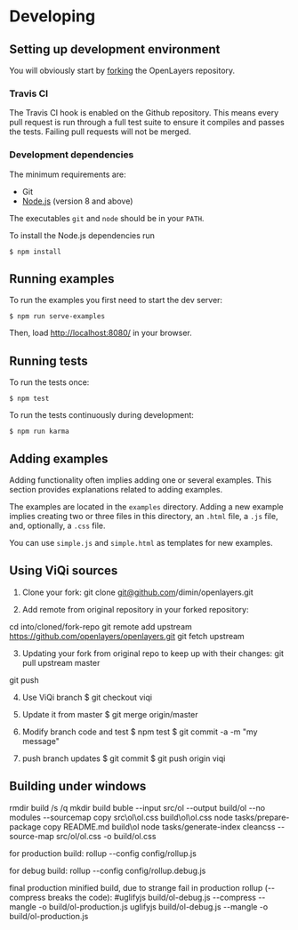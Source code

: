 # Developing

## Setting up development environment

You will obviously start by
[forking](https://github.com/openlayers/openlayers/fork) the OpenLayers repository.

### Travis CI

The Travis CI hook is enabled on the Github repository. This means every pull request
is run through a full test suite to ensure it compiles and passes the tests. Failing
pull requests will not be merged.

### Development dependencies

The minimum requirements are:

* Git
* [Node.js](http://nodejs.org/) (version 8 and above)

The executables `git` and `node` should be in your `PATH`.

To install the Node.js dependencies run

    $ npm install

## Running examples

To run the examples you first need to start the dev server:

    $ npm run serve-examples

Then, load <http://localhost:8080/> in your browser.

## Running tests

To run the tests once:

    $ npm test

To run the tests continuously during development:

    $ npm run karma

## Adding examples

Adding functionality often implies adding one or several examples. This
section provides explanations related to adding examples.

The examples are located in the `examples` directory. Adding a new example
implies creating two or three files in this directory, an `.html` file, a `.js`
file, and, optionally, a `.css` file.

You can use `simple.js` and `simple.html` as templates for new examples.


## Using ViQi sources

1. Clone your fork:
git clone git@github.com/dimin/openlayers.git

2. Add remote from original repository in your forked repository:

cd into/cloned/fork-repo
git remote add upstream https://github.com/openlayers/openlayers.git
git fetch upstream

3. Updating your fork from original repo to keep up with their changes:
git pull upstream master

git push





4. Use ViQi branch
    $ git checkout viqi

5. Update it from master
    $ git merge origin/master

6. Modify branch code and test
    $ npm test
    $ git commit -a -m "my message"

7. push branch updates
    $ git commit
    $ git push origin viqi

## Building under windows

rmdir build /s /q
mkdir build
buble --input src/ol --output build/ol --no modules --sourcemap
copy src\ol\ol.css build\ol\ol.css
node tasks/prepare-package
copy README.md build\ol
node tasks/generate-index
cleancss --source-map src/ol/ol.css -o build/ol.css

for production build:
rollup --config config/rollup.js

for debug build:
rollup --config config/rollup.debug.js

final production minified build, due to strange fail in production rollup (--compress breaks the code):
#uglifyjs build/ol-debug.js --compress --mangle -o build/ol-production.js
uglifyjs build/ol-debug.js --mangle -o build/ol-production.js

